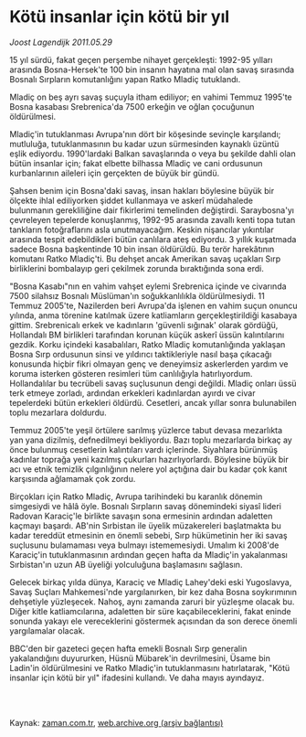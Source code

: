 # Kötü insanlar için kötü bir yıl

*Joost Lagendijk 2011.05.29*

<td class="columnist-detail">
<p>15 yıl sürdü, fakat geçen perşembe nihayet gerçekleşti: 1992-95 yılları arasında Bosna-Hersek'te 100 bin insanın hayatına mal olan savaş sırasında Bosnalı Sırpların komutanlığını yapan Ratko Mladiç tutuklandı.</p>
<p>
<div id="haberMetinDiv">
<p>Mladiç on beş ayrı savaş suçuyla itham ediliyor; en vahimi Temmuz 1995'te Bosna kasabası Srebrenica'da 7500 erkeğin ve oğlan çocuğunun öldürülmesi.
<p>Mladiç'in tutuklanması Avrupa'nın dört bir köşesinde sevinçle karşılandı; mutluluğa, tutuklanmasının bu kadar uzun sürmesinden kaynaklı üzüntü eşlik ediyordu. 1990'lardaki Balkan savaşlarında o veya bu şekilde dahli olan bütün insanlar için; fakat elbette bilhassa Mladiç ve cani ordusunun kurbanlarının aileleri için gerçekten de büyük bir gündü.
<p>Şahsen benim için Bosna'daki savaş, insan hakları böylesine büyük bir ölçekte ihlal ediliyorken şiddet kullanmaya ve askerî müdahalede bulunmanın gerekliliğine dair fikirlerimi temelinden değiştirdi. Saraybosna'yı çevreleyen tepelerde konuşlanmış, 1992-95 arasında zavallı kenti topa tutan tankların fotoğraflarını asla unutmayacağım. Keskin nişancılar yıkıntılar arasında tespit edebildikleri bütün canlılara ateş ediyordu. 3 yıllık kuşatmada sadece Bosna başkentinde 10 bin insan öldürüldü. Bu terör harekâtının komutanı Ratko Mladiç'ti. Bu dehşet ancak Amerikan savaş uçakları Sırp birliklerini bombalayıp geri çekilmek zorunda bıraktığında sona erdi.
<p>"Bosna Kasabı"nın en vahim vahşet eylemi Srebrenica içinde ve civarında 7500 silahsız Bosnalı Müslüman'ın soğukkanlılıkla öldürülmesiydi. 11 Temmuz 2005'te, Nazilerden beri Avrupa'da işlenen en vahim suçun onuncu yılında, anma törenine katılmak üzere katliamların gerçekleştirildiği kasabaya gittim. Srebrenicalı erkek ve kadınların 'güvenli sığınak' olarak gördüğü, Hollandalı BM birlikleri tarafından korunan küçük askerî üssün kalıntılarını gezdik. Korku içindeki kasabalıları, Ratko Mladiç komutanlığında yaklaşan Bosna Sırp ordusunun sinsi ve yıldırıcı taktikleriyle nasıl başa çıkacağı konusunda hiçbir fikri olmayan genç ve deneyimsiz askerlerden yardım ve koruma isterken gösteren resimleri tüm canlılığıyla hatırlıyordum. Hollandalılar bu tecrübeli savaş suçlusunun dengi değildi. Mladiç onları üssü terk etmeye zorladı, ardından erkekleri kadınlardan ayırdı ve civar tepelerdeki bütün erkekleri öldürdü. Cesetleri, ancak yıllar sonra bulunabilen toplu mezarlara doldurdu.
<p>Temmuz 2005'te yeşil örtülere sarılmış yüzlerce tabut devasa mezarlıkta yan yana dizilmiş, defnedilmeyi bekliyordu. Bazı toplu mezarlarda birkaç ay önce bulunmuş cesetlerin kalıntıları vardı içlerinde. Siyahlara bürünmüş kadınlar toprağa yeni kazılmış çukurları hazırlıyorlardı. Böylesine büyük bir acı ve etnik temizlik çılgınlığının nelere yol açtığına dair bu kadar çok kanıt karşısında ağlamamak çok zordu.
<p>Birçokları için Ratko Mladiç, Avrupa tarihindeki bu karanlık dönemin simgesiydi ve hâlâ öyle. Bosnalı Sırpların savaş dönemindeki siyasî lideri Radovan Karaciç'le birlikte savaşın sona ermesinin ardından adaletten kaçmayı başardı. AB'nin Sırbistan ile üyelik müzakereleri başlatmakta bu kadar tereddüt etmesinin en önemli sebebi, Sırp hükümetinin her iki savaş suçlusunu bulamaması veya bulmayı istememesiydi. Umalım ki 2008'de Karaciç'in tutuklanmasının ardından geçen hafta da Mladiç'in yakalanması Sırbistan'ın uzun AB üyeliği yolculuğuna başlamasını sağlasın.
<p>Gelecek birkaç yılda dünya, Karaciç ve Mladiç Lahey'deki eski Yugoslavya, Savaş Suçları Mahkemesi'nde yargılanırken, bir kez daha Bosna soykırımının dehşetiyle yüzleşecek. Nahoş, aynı zamanda zaruri bir yüzleşme olacak bu. Diğer kitle katliamcılarına, adaletten bir süre kaçabileceklerini, fakat eninde sonunda yakayı ele vereceklerini göstermek açısından da son derece önemli yargılamalar olacak.
<p>BBC'den bir gazeteci geçen hafta emekli Bosnalı Sırp generalin yakalandığını duyururken, Hüsnü Mübarek'in devrilmesini, Üsame bin Ladin'in öldürülmesini ve Ratko Mladiç'in tutuklanmasını hatırlatarak, "Kötü insanlar için kötü bir yıl" ifadesini kullandı. Ve daha mayıs ayındayız. </p></p></p></p></p></p></p></p></div>
</p>


<p><br>
		 </br></p></td>

Kaynak: [zaman.com.tr](http://zaman.com.tr/yazar.do?yazino=1140140), [web.archive.org (arşiv bağlantısı)](http://web.archive.org/web/20110827193746/http://www.zaman.com.tr:80/yazar.do?yazino=1140140)
